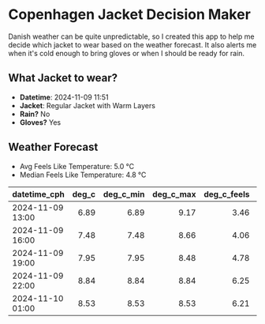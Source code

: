 
# Copenhagen Jacket Decision Maker

Danish weather can be quite unpredictable, so I created this app to help me decide which jacket to wear based on the weather forecast. 
It also alerts me when it's cold enough to bring gloves or when I should be ready for rain.

## What Jacket to wear?

- **Datetime**: 2024-11-09 11:51
- **Jacket**: Regular Jacket with Warm Layers
- **Rain?** No
- **Gloves?** Yes

## Weather Forecast
- Avg Feels Like Temperature: 5.0 °C
- Median Feels Like Temperature: 4.8 °C

| datetime_cph     |   deg_c |   deg_c_min |   deg_c_max |   deg_c_feels | weather   | wind   | rain   |
|:-----------------|--------:|------------:|------------:|--------------:|:----------|:-------|:-------|
| 2024-11-09 13:00 |    6.89 |        6.89 |        9.17 |          3.46 | Clouds    | Medium | None   |
| 2024-11-09 16:00 |    7.48 |        7.48 |        8.66 |          4.06 | Clouds    | Medium | None   |
| 2024-11-09 19:00 |    7.95 |        7.95 |        8.48 |          4.78 | Clouds    | Medium | None   |
| 2024-11-09 22:00 |    8.84 |        8.84 |        8.84 |          6.25 | Clouds    | Low    | None   |
| 2024-11-10 01:00 |    8.53 |        8.53 |        8.53 |          6.21 | Clouds    | Low    | None   |
        